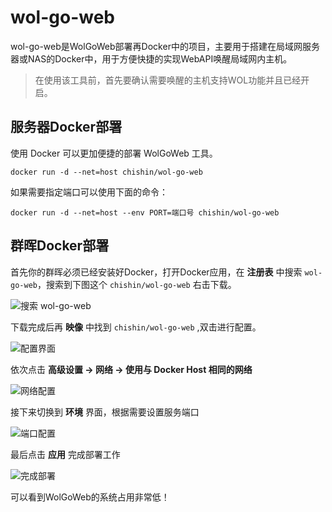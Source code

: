 # wol-go-web

 wol-go-web是WolGoWeb部署再Docker中的项目，主要用于搭建在局域网服务器或NAS的Docker中，用于方便快捷的实现WebAPI唤醒局域网内主机。

 > 在使用该工具前，首先要确认需要唤醒的主机支持WOL功能并且已经开启。

## 服务器Docker部署

使用 Docker 可以更加便捷的部署 WolGoWeb 工具。

```
docker run -d --net=host chishin/wol-go-web
```

如果需要指定端口可以使用下面的命令：

```
docker run -d --net=host --env PORT=端口号 chishin/wol-go-web
```

## 群晖Docker部署

首先你的群晖必须已经安装好Docker，打开Docker应用，在 **注册表** 中搜索 `wol-go-web`，搜索到下图这个 `chishin/wol-go-web` 右击下载。

![搜索 wol-go-web](https://upload-images.jianshu.io/upload_images/1568014-c462aca21a3dc594.png?imageMogr2/auto-orient/strip%7CimageView2/2/w/1240)

下载完成后再 **映像** 中找到 `chishin/wol-go-web` ,双击进行配置。

![配置界面](https://upload-images.jianshu.io/upload_images/1568014-c06273400c1a8eed.png?imageMogr2/auto-orient/strip%7CimageView2/2/w/1240)

依次点击 **高级设置 → 网络 → 使用与 Docker Host 相同的网络**

![网络配置](https://upload-images.jianshu.io/upload_images/1568014-d9332400d2fdc946.png?imageMogr2/auto-orient/strip%7CimageView2/2/w/1240)

接下来切换到 **环境** 界面，根据需要设置服务端口

![端口配置](https://upload-images.jianshu.io/upload_images/1568014-66b09b6547ca8ed6.png?imageMogr2/auto-orient/strip%7CimageView2/2/w/1240)

最后点击 **应用** 完成部署工作

![完成部署](https://upload-images.jianshu.io/upload_images/1568014-9353dee69d237ce5.png?imageMogr2/auto-orient/strip%7CimageView2/2/w/1240)

可以看到WolGoWeb的系统占用非常低！

